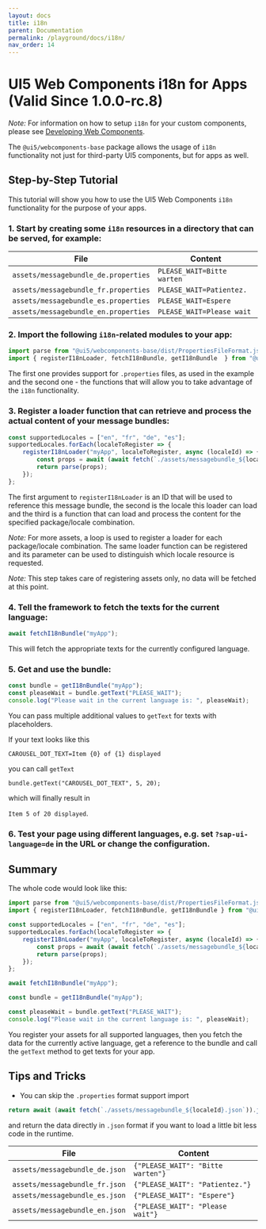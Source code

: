 ```yaml
---
layout: docs
title: i18n
parent: Documentation
permalink: /playground/docs/i18n/
nav_order: 14
---
```

# UI5 Web Components i18n for Apps (Valid Since 1.0.0-rc.8)

*Note:* For information on how to setup `i18n` for your custom components, please see [Developing Web Components](./dev/Developing%20Web%20Components.md).

The `@ui5/webcomponents-base` package allows the usage of `i18n` functionality not just for third-party UI5 components,
but for apps as well.

## Step-by-Step Tutorial

This tutorial will show you how to use the UI5 Web Components `i18n` functionality for the purpose of your apps.

### 1. Start by creating some `i18n` resources in a directory that can be served, for example:

|                 File                 |          Content           |
| ------------------------------------ | -------------------------- |
| `assets/messagebundle_de.properties` | `PLEASE_WAIT=Bitte warten` |
| `assets/messagebundle_fr.properties` | `PLEASE_WAIT=Patientez.`   |
| `assets/messagebundle_es.properties` | `PLEASE_WAIT=Espere`       |
| `assets/messagebundle_en.properties` | `PLEASE_WAIT=Please wait`  |


### 2. Import the following `i18n`-related modules to your app:

```js
import parse from "@ui5/webcomponents-base/dist/PropertiesFileFormat.js";
import { registerI18nLoader, fetchI18nBundle, getI18nBundle  } from "@ui5/webcomponents-base/dist/asset-registries/i18n.js";
```

The first one provides support for `.properties` files, as used in the example and the second one - the functions
that will allow you to take advantage of the `i18n` functionality.

### 3. Register a loader function that can retrieve and process the actual content of your message bundles:

```js
const supportedLocales = ["en", "fr", "de", "es"];
supportedLocales.forEach(localeToRegister => {
	registerI18nLoader("myApp", localeToRegister, async (localeId) => {
		const props = await (await fetch(`./assets/messagebundle_${localeId}.properties`)).text();
		return parse(props);
	});
};
```

The first argument to `registerI18nLoader` is an ID that will be used to reference this message bundle, the second is the locale this loader can load and the third is a function that can load and process the content for the specified package/locale combination.

*Note:* For more assets, a loop is used to register a loader for each package/locale combination. The same loader function can be registered and its parameter can be used to distinguish which locale resource is requested.

*Note:* This step takes care of registering assets only, no data will be fetched at this point.

### 4. Tell the framework to fetch the texts for the current language:

```js
await fetchI18nBundle("myApp");
```

This will fetch the appropriate texts for the currently configured language.

### 5. Get and use the bundle:

```js
const bundle = getI18nBundle("myApp");
const pleaseWait = bundle.getText("PLEASE_WAIT");
console.log("Please wait in the current language is: ", pleaseWait);
```

You can pass multiple additional values to `getText` for texts with placeholders.

If your text looks like this

`CAROUSEL_DOT_TEXT=Item {0} of {1} displayed`

you can call `getText`

`bundle.getText("CAROUSEL_DOT_TEXT", 5, 20);`

which will finally result in

`Item 5 of 20 displayed`.

### 6. Test your page using different languages, e.g. set `?sap-ui-language=de` in the URL or change the configuration.

## Summary

The whole code would look like this:

```js
import parse from "@ui5/webcomponents-base/dist/PropertiesFileFormat.js";
import { registerI18nLoader, fetchI18nBundle, getI18nBundle } from "@ui5/webcomponents-base/dist/i18nBundle.js";

const supportedLocales = ["en", "fr", "de", "es"];
supportedLocales.forEach(localeToRegister => {
	registerI18nLoader("myApp", localeToRegister, async (localeId) => {
		const props = await (await fetch(`./assets/messagebundle_${localeId}.properties`)).text();
		return parse(props);
	});
};

await fetchI18nBundle("myApp");

const bundle = getI18nBundle("myApp");

const pleaseWait = bundle.getText("PLEASE_WAIT");
console.log("Please wait in the current language is: ", pleaseWait);
```

You register your assets for all supported languages, then you fetch the data for the currently active language,
get a reference to the bundle and call the `getText` method to get texts for your app.

## Tips and Tricks

 - You can skip the `.properties` format support import

 ```js
return await (await fetch(`./assets/messagebundle_${localeId}.json`)).json();
 ```
 and return the data directly in `.json` format if you want to load a little bit less code in the runtime.

|              File              |              Content              |
| ------------------------------ | --------------------------------- |
| `assets/messagebundle_de.json` | `{"PLEASE_WAIT": "Bitte warten"}` |
| `assets/messagebundle_fr.json` | `{"PLEASE_WAIT": "Patientez."}`   |
| `assets/messagebundle_es.json` | `{"PLEASE_WAIT": "Espere"}`       |
| `assets/messagebundle_en.json` | `{"PLEASE_WAIT": "Please wait"}`  |
